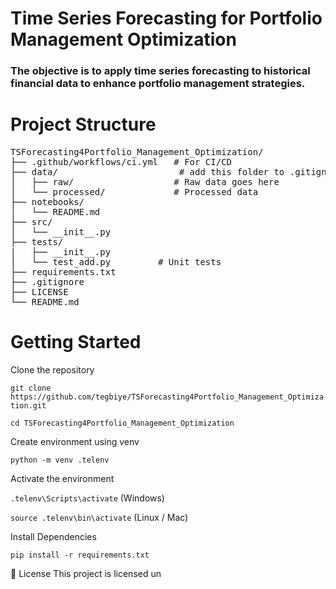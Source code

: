 # Time Series Forecasting for Portfolio Management Optimization 

### The objective is to apply time series forecasting to historical financial data to enhance portfolio management strategies. 



# Project Structure


<pre>
TSForecasting4Portfolio_Management_Optimization/
├── .github/workflows/ci.yml   # For CI/CD
├── data/                       # add this folder to .gitignore
│   ├── raw/                   # Raw data goes here 
│   └── processed/             # Processed data
├── notebooks/
│   └── README.md         
├── src/
│   └── __init__.py  
├── tests/
|   ├── __init__.py
│   └── test_add.py         # Unit tests
├── requirements.txt
├── .gitignore
├── LICENSE
└── README.md
</pre>


# Getting Started

Clone the repository

`git clone https://github.com/tegbiye/TSForecasting4Portfolio_Management_Optimization.git`

`cd TSForecasting4Portfolio_Management_Optimization`

Create environment using venv

`python -m venv .telenv`

Activate the environment

`.telenv\Scripts\activate` (Windows)

`source .telenv\bin\activate` (Linux / Mac)

Install Dependencies

`pip install -r requirements.txt`

📜 License This project is licensed un